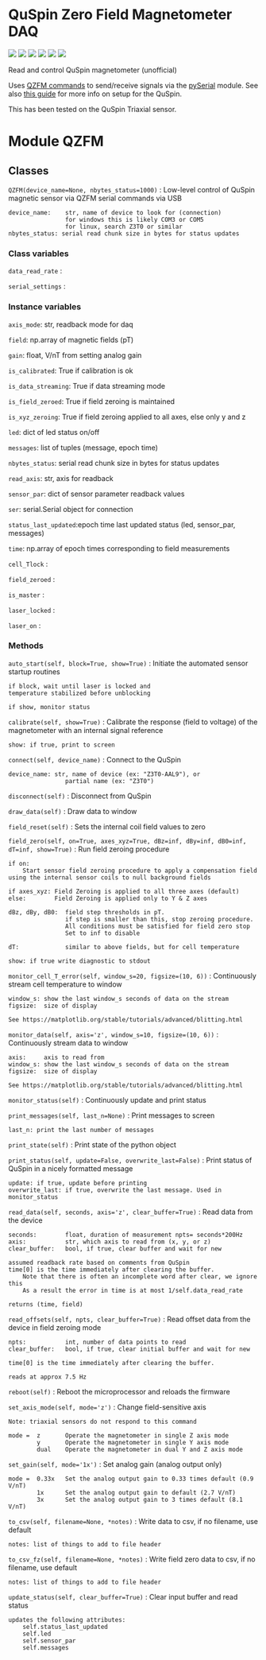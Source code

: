 # QuSpin Zero Field Magnetometer DAQ

<img src="https://img.shields.io/pypi/v/QZFM?style=flat-square"/> <img src="https://img.shields.io/pypi/format/QZFM?style=flat-square"/> <img src="https://img.shields.io/github/languages/top/ucn-triumf/QZFM?style=flat-square"/> <img src="https://img.shields.io/github/languages/code-size/ucn-triumf/QZFM?style=flat-square"/> <img src="https://img.shields.io/pypi/l/QZFM?style=flat-square"/> <img src="https://img.shields.io/github/last-commit/ucn-triumf/QZFM?style=flat-square"/> 

Read and control QuSpin magnetometer (unofficial)

Uses [QZFM commands] to send/receive signals via the [pySerial](https://pyserial.readthedocs.io/) module. See also [this guide](https://quspin.com/products-qzfm-gen2-arxiv/qzfm-quick-start-guide/) for more info on setup for the QuSpin.

This has been tested on the QuSpin Triaxial sensor. 

Module QZFM
===========

Classes
-------

`QZFM(device_name=None, nbytes_status=1000)`
:   Low-level control of QuSpin magnetic sensor via QZFM serial commands via USB

    device_name:    str, name of device to look for (connection)
                    for windows this is likely COM3 or COM5
                    for linux, search Z3T0 or similar    
    nbytes_status: serial read chunk size in bytes for status updates

### Class variables

`data_read_rate`
:

`serial_settings`
:

### Instance variables

`axis_mode`:          str, readback mode for daq

`field`:              np.array of magnetic fields (pT)

`gain`:               float, V/nT from setting analog gain

`is_calibrated`:      True if calibration is ok

`is_data_streaming`:  True if data streaming mode   

`is_field_zeroed`:    True if field zeroing is maintained

`is_xyz_zeroing`:     True if field zeroing applied to all axes, else only y and z

`led`:                dict of led status on/off

`messages`:           list of tuples (message, epoch time)

`nbytes_status`:      serial read chunk size in bytes for status updates

`read_axis`:          str, axis for readback

`sensor_par`:         dict of sensor parameter readback values

`ser`:                serial.Serial object for connection

`status_last_updated`:epoch time last updated status (led, sensor_par, messages)

`time`:               np.array of epoch times corresponding to field measurements 

`cell_Tlock`
:

`field_zeroed`
:

`is_master`
:

`laser_locked`
:

`laser_on`
:

### Methods

`auto_start(self, block=True, show=True)`
:   Initiate the automated sensor startup routines
        
    if block, wait until laser is locked and 
    temperature stabilized before unblocking
    
    if show, monitor status

`calibrate(self, show=True)`
:   Calibrate the response (field to voltage) of the magnetometer with an internal signal reference
    
    show: if true, print to screen

`connect(self, device_name)`
:   Connect to the QuSpin
    
    device_name: str, name of device (ex: "Z3T0-AAL9"), or 
                    partial name (ex: "Z3T0")

`disconnect(self)`
:   Disconnect from QuSpin

`draw_data(self)`
:   Draw data to window

`field_reset(self)`
:   Sets the internal coil field values to zero

`field_zero(self, on=True, axes_xyz=True, dBz=inf, dBy=inf, dB0=inf, dT=inf, show=True)`
:   Run field zeroing procedure
    
    if on: 
        Start sensor field zeroing procedure to apply a compensation field using the internal sensor coils to null background fields 
    
    if axes_xyz: Field Zeroing is applied to all three axes (default)
    else:        Field Zeroing is applied only to Y & Z axes
    
    dBz, dBy, dB0:  field step thresholds in pT. 
                    if step is smaller than this, stop zeroing procedure.
                    All conditions must be satisfied for field zero stop
                    Set to inf to disable
    
    dT:             similar to above fields, but for cell temperature
    
    show: if true write diagnostic to stdout

`monitor_cell_T_error(self, window_s=20, figsize=(10, 6))`
:   Continuously stream cell temperature to window
    
    window_s: show the last window_s seconds of data on the stream
    figsize:  size of display
    
    See https://matplotlib.org/stable/tutorials/advanced/blitting.html

`monitor_data(self, axis='z', window_s=10, figsize=(10, 6))`
:   Continuously stream data to window
    
    axis:     axis to read from
    window_s: show the last window_s seconds of data on the stream
    figsize:  size of display
    
    See https://matplotlib.org/stable/tutorials/advanced/blitting.html

`monitor_status(self)`
:   Continuously update and print status

`print_messages(self, last_n=None)`
:   Print messages to screen
    
    last_n: print the last number of messages

`print_state(self)`
:   Print state of the python object

`print_status(self, update=False, overwrite_last=False)`
:   Print status of QuSpin in a nicely formatted message
    
    update: if true, update before printing
    overwrite_last: if true, overwrite the last message. Used in monitor_status

`read_data(self, seconds, axis='z', clear_buffer=True)`
:   Read data from the device 
    
    seconds:        float, duration of measurement npts= seconds*200Hz
    axis:           str, which axis to read from (x, y, or z)
    clear_buffer:   bool, if true, clear buffer and wait for new
    
    assumed readback rate based on comments from QuSpin
    time[0] is the time immediately after clearing the buffer. 
        Note that there is often an incomplete word after clear, we ignore this
        As a result the error in time is at most 1/self.data_read_rate
    
    returns (time, field)

`read_offsets(self, npts, clear_buffer=True)`
:   Read offset data from the device in field zeroing mode 
    
    npts:           int, number of data points to read
    clear_buffer:   bool, if true, clear initial buffer and wait for new
    
    time[0] is the time immediately after clearing the buffer. 
    
    reads at approx 7.5 Hz

`reboot(self)`
:   Reboot the microprocessor and reloads the firmware

`set_axis_mode(self, mode='z')`
:   Change field-sensitive axis
    
    Note: triaxial sensors do not respond to this command
    
    mode =  z       Operate the magnetometer in single Z axis mode
            y       Operate the magnetometer in single Y axis mode
            dual    Operate the magnetometer in dual Y and Z axis mode

`set_gain(self, mode='1x')`
:   Set analog gain (analog output only)
    
    mode =  0.33x   Set the analog output gain to 0.33 times default (0.9 V/nT)
            1x      Set the analog output gain to default (2.7 V/nT)
            3x      Set the analog output gain to 3 times default (8.1 V/nT)

`to_csv(self, filename=None, *notes)`
:   Write data to csv, if no filename, use default
    
    notes: list of things to add to file header

`to_csv_fz(self, filename=None, *notes)`
:   Write field zero data to csv, if no filename, use default
    
    notes: list of things to add to file header

`update_status(self, clear_buffer=True)`
:   Clear input buffer and read status
    
    updates the following attributes: 
        self.status_last_updated
        self.led
        self.sensor_par
        self.messages



[QZFM commands]:https://quspin.com/products-qzfm-gen2-arxiv/qzfm-command-list/

